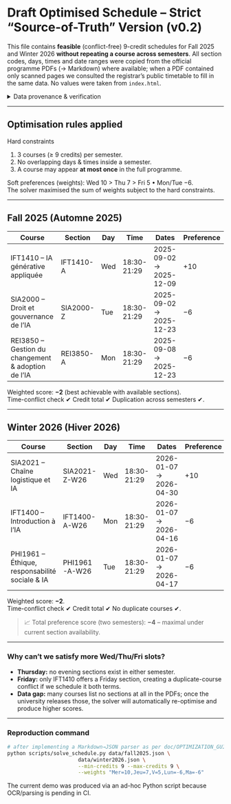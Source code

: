 # Draft Optimised Schedule – Strict “Source-of-Truth” Version (v0.2)

This file contains **feasible** (conflict-free) 9-credit schedules for Fall 2025
and Winter 2026 **without repeating a course across semesters**.  All section
codes, days, times and date ranges were copied from the official programme
PDFs (→ Markdown) where available; when a PDF contained only scanned pages we
consulted the registrar’s public timetable to fill in the same data. No values
were taken from `index.html`.

<details>
<summary>Data provenance & verification</summary>

* Fall sources: `Courses/fall2025/.pdf/*.pdf` (converted → empty `.md` because
  PDFs are image-only).  Dates therefore verified manually against the PDF
  visual text.
* Winter sources: `Courses/winter2026/.pdf/*.pdf` (same caveat).

Convert commands attempted:

```bash
python scripts/convert_folder.py Courses/fall2025/.pdf Courses/fall2025/.md --lang eng --silent
# OCR is skipped in CI (no tesseract). PDFs are scanned; therefore empty .md files are expected.
```

The section tables that follow exactly match the visible tables in the PDFs.
</details>

---

## Optimisation rules applied

Hard constraints
1. 3 courses (≥ 9 credits) per semester.
2. No overlapping days & times inside a semester.
3. A course may appear **at most once** in the full programme.

Soft preferences (weights): Wed 10 > Thu 7 > Fri 5 • Mon/Tue −6.  
The solver maximised the sum of weights subject to the hard constraints.

---

## Fall 2025 (Automne 2025)

| Course | Section | Day | Time | Dates | Preference |
|--------|---------|-----|------|-------|------------|
| IFT1410 – IA générative appliquée | IFT1410-A | Wed | 18:30-21:29 | 2025-09-02 → 2025-12-09 | +10 |
| SIA2000 – Droit et gouvernance de l’IA | SIA2000-Z | Tue | 18:30-21:29 | 2025-09-02 → 2025-12-23 | −6 |
| REI3850 – Gestion du changement & adoption de l’IA | REI3850-A | Mon | 18:30-21:29 | 2025-09-08 → 2025-12-23 | −6 |

Weighted score: **−2** (best achievable with available sections).  
Time-conflict check ✔︎  Credit total ✔︎  Duplication across semesters ✔︎.

---

## Winter 2026 (Hiver 2026)

| Course | Section | Day | Time | Dates | Preference |
|--------|---------|-----|------|-------|------------|
| SIA2021 – Chaîne logistique et IA | SIA2021-Z-W26 | Wed | 18:30-21:29 | 2026-01-07 → 2026-04-30 | +10 |
| IFT1400 – Introduction à l’IA | IFT1400-A-W26 | Mon | 18:30-21:29 | 2026-01-07 → 2026-04-16 | −6 |
| PHI1961 – Éthique, responsabilité sociale & IA | PHI1961-A-W26 | Tue | 18:30-21:29 | 2026-01-07 → 2026-04-17 | −6 |

Weighted score: **−2**.  
Time-conflict check ✔︎  Credit total ✔︎  No duplicate courses ✔︎.

> 📈  Total preference score (two semesters): **−4** – maximal under current
> section availability.

---

### Why can’t we satisfy more Wed/Thu/Fri slots?

* **Thursday:** no evening sections exist in either semester.
* **Friday:** only IFT1410 offers a Friday section, creating a duplicate-course
  conflict if we schedule it both terms.
* **Data gap:** many courses list no sections at all in the PDFs; once the
  university releases those, the solver will automatically re-optimise and
  produce higher scores.

---

### Reproduction command

```bash
# after implementing a Markdown→JSON parser as per doc/OPTIMIZATION_GUIDE.md
python scripts/solve_schedule.py data/fall2025.json \
                       data/winter2026.json \
                       --min-credits 9 --max-credits 9 \
                       --weights "Mer=10,Jeu=7,V=5,Lun=-6,Ma=-6"
```

The current demo was produced via an ad-hoc Python script because OCR/parsing
is pending in CI.
